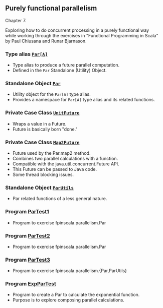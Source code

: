 ## Purely functional parallelism

Chapter 7.

Exploring how to do concurrent processing in a purely functional way<br>
while working through the exercises in "Functional Programming in Scala"<br>
by Paul Chiusana and Runar Bjarnason.

### Type alias [`Par[A]`](https://github.com/grscheller/scheller-linux-archive/blob/master/fpinscala/src/main/scala/fpinscala/parallelism/Par.scala#L27)
* Type alias to produce a future parallel computation.
* Defined in the `Par` Standalone (Utility) Object.

### Standalone Object [`Par`](https://github.com/grscheller/scheller-linux-archive/blob/master/fpinscala/src/main/scala/fpinscala/parallelism/Par.scala#L24-L348)
* Utility object for the `Par[A]` type alias.
* Provides a namespace for `Par[A]` type alias and its related functions. 

### Private Case Class [`UnitFuture`](https://github.com/grscheller/scheller-linux-archive/blob/master/fpinscala/src/main/scala/fpinscala/parallelism/Par.scala#L180-L186)
* Wraps a value in a Future.
* Future is basically born "done."

### Private Case Class [`Map2Future`](https://github.com/grscheller/scheller-linux-archive/blob/master/fpinscala/src/main/scala/fpinscala/parallelism/Par.scala#L188-L347)
* Future used by the Par.map2 method.
* Combines two parallel calculations with a function.
* Compatible with the java.util.concurrent.Future API.
* This Future can be passed to Java code.
* Some thread blocking issues.

### Standalone Object [`ParUtils`](https://github.com/grscheller/scheller-linux-archive/blob/master/fpinscala/src/main/scala/fpinscala/parallelism/ParUtils.scala)
* Par related functions of a less general nature.

### Program [ParTest1](exerciseCode/ParTest1.scala)
* Program to exercise fpinscala.parallelism.Par 

### Program [ParTest2](exerciseCode/ParTest2.scala)
* Program to exercise fpinscala.parallelism.Par 

### Program [ParTest3](exerciseCode/ParTest3.scala)
* Program to exercise fpinscala.parallelism.{Par,ParUtils}

### Program [ExpParTest](exerciseCode/ExpParTest.scala)
* Program to create a Par to calculate the exponential function.
* Purpose is to explore composing parallel calculations.

